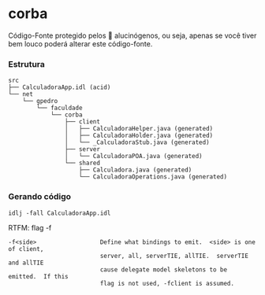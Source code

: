 # corba

Código-Fonte protegido pelos :mushroom: alucinógenos, ou seja, apenas se você tiver bem louco poderá alterar este código-fonte.


### Estrutura
```
src
├── CalculadoraApp.idl (acid)
└── net
    └── gpedro
        └── faculdade
            └── corba
                ├── client
                │   ├── CalculadoraHelper.java (generated)
                │   ├── CalculadoraHolder.java (generated)
                │   └── _CalculadoraStub.java (generated)
                ├── server
                │   └── CalculadoraPOA.java (generated)
                └── shared
                    ├── Calculadora.java (generated)
                    └── CalculadoraOperations.java (generated)
```

### Gerando código

```ssh
idlj -fall CalculadoraApp.idl
```

RTFM: flag -f
```
-f<side>                  Define what bindings to emit.  <side> is one of client,
                          server, all, serverTIE, allTIE.  serverTIE and allTIE
                          cause delegate model skeletons to be emitted.  If this
                          flag is not used, -fclient is assumed.
```
